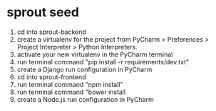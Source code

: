 sprout seed
=====================

1. cd into sprout-backend
2. create a virtualenv for the project from PyCharm > Preferences > Project Interpreter > Python Interpreters.
3. activate your new virtualenv in the PyCharm terminal
4. run terminal command "pip install -r requirements/dev.txt"
5. create a Django run configuration in PyCharm
6. cd into sprout-frontend
7. run terminal command "npm install"
8. run terminal command "bower install
9. create a Node.js run configuration in PyCharm
